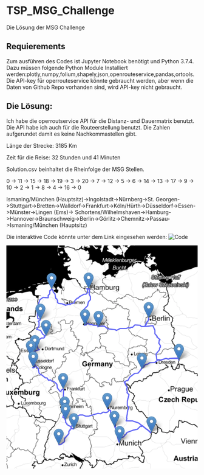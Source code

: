 # TSP_MSG_Challenge
Die Lösung der MSG Challenge

## Requierements

Zum ausführen des Codes ist Jupyter Notebook benötigt und Python 3.7.4.
Dazu müssen folgende Python Module Installiert werden:plotly,numpy,folium,shapely,json,openrouteservice,pandas,ortools.
Die API-key für operrouteservice könnte gebraucht werden, aber wenn die Daten von Github Repo vorhanden sind, wird API-key nicht gebraucht.

## Die Lösung:


Ich habe die operroutservice API für die Distanz- und Dauermatrix benutzt. Die API habe ich auch für die Routeerstellung benutzt.
Die Zahlen aufgerundet damit es keine Nachkommastellen gibt.

Länge der Strecke: 3185 Km

Zeit für die Reise: 32 Stunden und 41 Minuten

Solution.csv beinhaltet die Rheinfolge der MSG Stellen.

0 -> 11 -> 15 -> 18 -> 19 -> 3 -> 20 -> 7 -> 12 -> 5 -> 6 -> 14 -> 13 -> 17 -> 9 -> 10 -> 2 -> 1 -> 8 -> 4 -> 16 -> 0

Ismaning/München (Hauptsitz)->Ingolstadt->Nürnberg->St. Georgen->Stuttgart->Bretten->Walldorf->Frankfurt->Köln/Hürth->Düsseldorf->Essen->Münster->Lingen (Ems)->	Schortens/Wilhelmshaven->Hamburg->Hannover->Braunschweig->Berlin->Görlitz->Chemnitz->Passau->Ismaning/München (Hauptsitz)

Die interaktive Code könnte unter dem Link eingesehen werden:
![Code](https://nbviewer.jupyter.org/github/ngalanin/TSP_MSG_Challenge/blob/master/MSG%20Tour.ipynb)

![image of the route](https://github.com/ngalanin/TSP_MSG_Challenge/blob/master/Route.png?raw=true)

